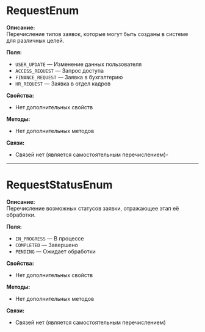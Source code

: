# RequestEnum

**Описание:**  
Перечисление типов заявок, которые могут быть созданы в системе для различных целей.

**Поля:**
- `USER_UPDATE` — Изменение данных пользователя
- `ACCESS_REQUEST` — Запрос доступа
- `FINANCE_REQUEST` — Заявка в бухгалтерию
- `HR_REQUEST` — Заявка в отдел кадров

**Свойства:**
- Нет дополнительных свойств

**Методы:**
- Нет дополнительных методов

**Связи:**
- Связей нет (является самостоятельным перечислением)- 

---

# RequestStatusEnum

**Описание:**  
Перечисление возможных статусов заявки, отражающее этап её обработки.

**Поля:**
- `IN_PROGRESS` — В процессе
- `COMPLETED` — Завершено
- `PENDING` — Ожидает обработки

**Свойства:**
- Нет дополнительных свойств

**Методы:**
- Нет дополнительных методов

**Связи:**
- Связей нет (является самостоятельным перечислением)